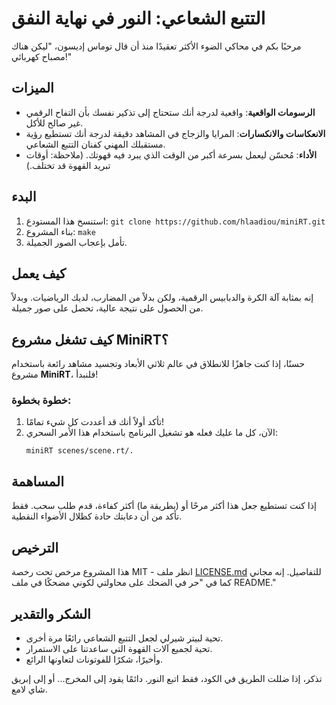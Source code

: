 # التتبع الشعاعي: النور في نهاية النفق

مرحبًا بكم في محاكي الضوء الأكثر تعقيدًا منذ أن قال توماس إديسون، "ليكن هناك مصباح كهربائي!"

## الميزات

- **الرسومات الواقعية**: واقعية لدرجة أنك ستحتاج إلى تذكير نفسك بأن التفاح الرقمي غير صالح للأكل.
- **الانعكاسات والانكسارات**: المرايا والزجاج في المشاهد دقيقة لدرجة أنك تستطيع رؤية مستقبلك المهني كفنان التتبع الشعاعي.
- **الأداء**: مُحسّن ليعمل بسرعة أكبر من الوقت الذي يبرد فيه قهوتك. (ملاحظة: أوقات تبريد القهوة قد تختلف.)

## البدء

1. استنسخ هذا المستودع: `git clone https://github.com/hlaadiou/miniRT.git`
2. بناء المشروع: `make`
4. تأمل بإعجاب الصور الجميلة.

## كيف يعمل

إنه بمثابة آلة الكرة والدبابيس الرقمية، ولكن بدلاً من المضارب، لديك الرياضيات. وبدلاً من الحصول على نتيجة عالية، تحصل على صور جميلة.

## كيف تشغل مشروع MiniRT؟

حسنًا، إذا كنت جاهزًا للانطلاق في عالم ثلاثي الأبعاد وتجسيد مشاهد رائعة باستخدام مشروع **MiniRT**، فلنبدأ!

### خطوة بخطوة:

1. تأكد أولاً أنك قد أعددت كل شيء تمامًا!
2. الآن، كل ما عليك فعله هو تشغيل البرنامج باستخدام هذا الأمر السحري:
   ```
   miniRT scenes/scene.rt/.
   ```
## المساهمة

إذا كنت تستطيع جعل هذا أكثر مرحًا أو (بطريقة ما) أكثر كفاءة، قدم طلب سحب. فقط تأكد من أن دعابتك حادة كظلال الأضواء النقطية.

## الترخيص

هذا المشروع مرخص تحت رخصة MIT - انظر ملف [LICENSE.md](LICENSE.md) للتفاصيل. إنه مجاني كما في "حر في الضحك على محاولتي لكوني مضحكًا في ملف README."

## الشكر والتقدير

- تحية لبيتر شيرلي لجعل التتبع الشعاعي رائعًا مرة أخرى.
- تحية لجميع آلات القهوة التي ساعدتنا على الاستمرار.
- وأخيرًا، شكرًا للفوتونات لتعاونها الرائع.

تذكر، إذا ضللت الطريق في الكود، فقط اتبع النور. دائمًا يقود إلى المخرج... أو إلى إبريق شاي لامع.
